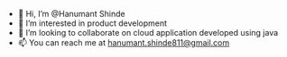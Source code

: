 - 👋 Hi, I’m @Hanumant Shinde
- 👀 I’m interested in product development
- 💞️ I’m looking to collaborate on cloud application developed using java
- 📫 You can reach me at hanumant.shinde811@gmail.com

<!---
hanumant1255/hanumant1255 is a ✨ special ✨ repository because its `README.md` (this file) appears on your GitHub profile.
You can click the Preview link to take a look at your changes.
--->
